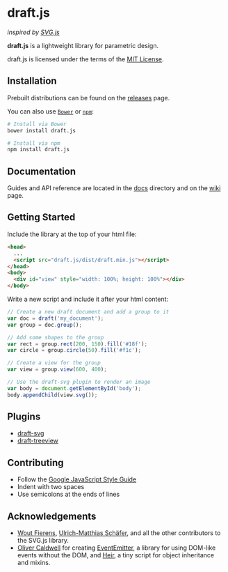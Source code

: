 # draft.js
_inspired by [SVG.js](https://github.com/wout/svg.js)_

**draft.js** is a lightweight library for parametric design.

draft.js is licensed under the terms of the [MIT License](https://opensource.org/licenses/MIT).

## Installation

Prebuilt distributions can be found on the [releases](https://github.com/0xdec/draft.js/releases) page.

You can also use [`Bower`](http://bower.io) or [`npm`](https://npmjs.com/package/draft.js):

```sh
# Install via Bower
bower install draft.js

# Install via npm
npm install draft.js
```

## Documentation

Guides and API reference are located in the [docs](https://github.com/0xdec/draft.js/tree/master/docs) directory and on the [wiki](https://github.com/0xdec/draft.js/wiki) page.

## Getting Started

Include the library at the top of your html file:

```html
<head>
  ...
  <script src="draft.js/dist/draft.min.js"></script>
</head>
<body>
  <div id="view" style="width: 100%; height: 100%"></div>
</body>
```

Write a new script and include it after your html content:

```javascript
// Create a new draft document and add a group to it
var doc = draft('my_document');
var group = doc.group();

// Add some shapes to the group
var rect = group.rect(200, 150).fill('#18f');
var circle = group.circle(50).fill('#f1c');

// Create a view for the group
var view = group.view(600, 400);

// Use the draft-svg plugin to render an image
var body = document.getElementById('body');
body.appendChild(view.svg());
```

## Plugins

- [draft-svg](https://github.com/0xdec/draft-svg)
- [draft-treeview](https://github.com/0xdec/draft-treeview)

## Contributing

- Follow the [Google JavaScript Style Guide](https://google.github.io/styleguide/javascriptguide.xml)
- Indent with two spaces
- Use semicolons at the ends of lines

## Acknowledgements

- [Wout Fierens](https://github.com/wout), [Ulrich-Matthias Schäfer](https://github.com/Fuzzyma), and all the other contributors to the SVG.js library.
- [Oliver Caldwell](https://github.com/Olical) for creating [EventEmitter](https://github.com/Olical/EventEmitter), a library for using DOM-like events without the DOM, and [Heir](https://github.com/Olical/Heir), a tiny script for object inheritance and mixins.
